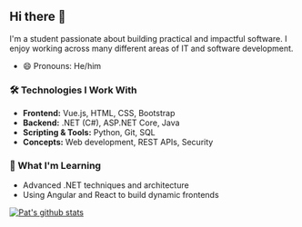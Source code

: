 ## Hi there 👋

I'm a student passionate about building practical and impactful software. I enjoy working across many different areas of IT and software development.
- 😄 Pronouns: He/him

### 🛠️ Technologies I Work With
- **Frontend:** Vue.js, HTML, CSS, Bootstrap
- **Backend:** .NET (C#), ASP.NET Core, Java
- **Scripting & Tools:** Python, Git, SQL
- **Concepts:** Web development, REST APIs, Security 

### 🌱 What I'm Learning
- Advanced .NET techniques and architecture
- Using Angular and React to build dynamic frontends
  
[![Pat's github stats](https://github-readme-stats.vercel.app/api?username=Pat-Stuart&amp;theme=dark)](https://github.com/Pat-Stuart/github-readme-stats)
